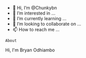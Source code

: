 - 👋 Hi, I’m @Chunkybn
- 👀 I’m interested in ...
- 🌱 I’m currently learning ...
- 💞️ I’m looking to collaborate on ...
- 📫 How to reach me ...

<!---
Chunkybn/Chunkybn is a ✨ special ✨ repository because its `README.md` (this file) appears on your GitHub profile.
You can click the Preview link to take a look at your changes.
--->
    About 

  Hi, I'm Bryan Odhiambo
  
